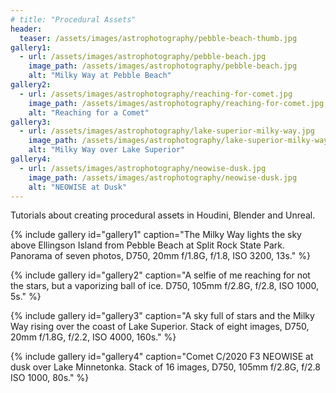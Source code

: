 ```yaml
---
# title: "Procedural Assets"
header:
  teaser: /assets/images/astrophotography/pebble-beach-thumb.jpg
gallery1:
  - url: /assets/images/astrophotography/pebble-beach.jpg
    image_path: /assets/images/astrophotography/pebble-beach.jpg
    alt: "Milky Way at Pebble Beach"
gallery2:
  - url: /assets/images/astrophotography/reaching-for-comet.jpg
    image_path: /assets/images/astrophotography/reaching-for-comet.jpg
    alt: "Reaching for a Comet"
gallery3:
  - url: /assets/images/astrophotography/lake-superior-milky-way.jpg
    image_path: /assets/images/astrophotography/lake-superior-milky-way.jpg
    alt: "Milky Way over Lake Superior"
gallery4:
  - url: /assets/images/astrophotography/neowise-dusk.jpg
    image_path: /assets/images/astrophotography/neowise-dusk.jpg
    alt: "NEOWISE at Dusk"
---
```





Tutorials about creating procedural assets in Houdini, Blender and Unreal.

{% include gallery id="gallery1" caption="The Milky Way lights the sky above Ellingson Island from Pebble Beach at Split Rock State Park. Panorama of seven photos, D750, 20mm f/1.8G, f/1.8, ISO 3200, 13s." %}

{% include gallery id="gallery2" caption="A selfie of me reaching for not the stars, but a vaporizing ball of ice. D750, 105mm f/2.8G, f/2.8, ISO 1000, 5s." %}

{% include gallery id="gallery3" caption="A sky full of stars and the Milky Way rising over the coast of Lake Superior. Stack of eight images, D750, 20mm f/1.8G, f/2.2, ISO 4000, 160s." %}

{% include gallery id="gallery4" caption="Comet C/2020 F3 NEOWISE at dusk over Lake Minnetonka. Stack of 16 images, D750, 105mm f/2.8G, f/2.8 ISO 1000, 80s." %}
